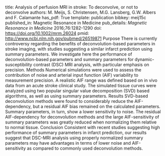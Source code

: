 title: Analysis of perfusion MRI in stroke: To deconvolve, or not to deconvolve
authors: M. Meijs, S. Christensen, M.G. Lansberg, G.W. Albers and F. Calamante
has_pdf: True
template: publication
bibkey: meij15c
published_in: Magnetic Resonance in Medicine
pub_details: <i>Magnetic Resonance in Medicine</i> 2016;76:1282-1290
doi: https://doi.org/10.1002/mrm.26024
pmid: http://www.ncbi.nlm.nih.gov/pubmed/26519871
Purpose There is currently controversy regarding the benefits of deconvolution-based parameters in stroke imaging, with studies suggesting a similar infarct prediction using summary parameters. We investigate here the performance of deconvolution-based parameters and summary parameters for dynamic-susceptibility contrast (DSC) MRI analysis, with particular emphasis on precision.  Methods Numerical simulations were used to assess the contribution of noise and arterial input function (AIF) variability to measurement precision. A realistic AIF range was defined based on in vivo data from an acute stroke clinical study. The simulated tissue curves were analyzed using two popular singular value decomposition (SVD) based algorithms, as well as using summary parameters.  Results SVD-based deconvolution methods were found to considerably reduce the AIF-dependency, but a residual AIF bias remained on the calculated parameters. Summary parameters, in turn, show a lower sensitivity to noise. The residual AIF-dependency for deconvolution methods and the large AIF-sensitivity of summary parameters was greatly reduced when normalizing them relative to normal tissue.  Conclusion Consistent with recent studies suggesting high performance of summary parameters in infarct prediction, our results suggest that DSC-MRI analysis using properly normalized summary parameters may have advantages in terms of lower noise and AIF-sensitivity as compared to commonly used deconvolution methods.

